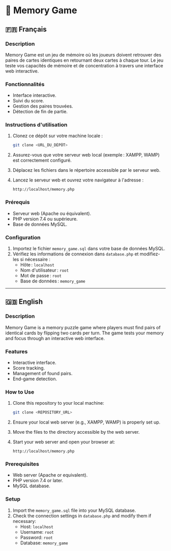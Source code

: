 # 🧠 Memory Game

## 🇫🇷 Français

### Description
Memory Game est un jeu de mémoire où les joueurs doivent retrouver des paires de cartes identiques en retournant deux cartes à chaque tour. Le jeu teste vos capacités de mémoire et de concentration à travers une interface web interactive.

### Fonctionnalités
- Interface interactive.
- Suivi du score.
- Gestion des paires trouvées.
- Détection de fin de partie.

### Instructions d'utilisation
1. Clonez ce dépôt sur votre machine locale :
    ```bash
    git clone <URL_DU_DÉPÔT>
    ```

2. Assurez-vous que votre serveur web local (exemple : XAMPP, WAMP) est correctement configuré.

3. Déplacez les fichiers dans le répertoire accessible par le serveur web.

4. Lancez le serveur web et ouvrez votre navigateur à l'adresse :
    ```
    http://localhost/memory.php
    ```

### Prérequis
- Serveur web (Apache ou équivalent).
- PHP version 7.4 ou supérieure.
- Base de données MySQL.

### Configuration
1. Importez le fichier `memory_game.sql` dans votre base de données MySQL.
2. Vérifiez les informations de connexion dans `database.php` et modifiez-les si nécessaire :
   - Hôte : `localhost`
   - Nom d'utilisateur : `root`
   - Mot de passe : `root`
   - Base de données : `memory_game`

---

## 🇬🇧 English

### Description
Memory Game is a memory puzzle game where players must find pairs of identical cards by flipping two cards per turn. The game tests your memory and focus through an interactive web interface.

### Features
- Interactive interface.
- Score tracking.
- Management of found pairs.
- End-game detection.

### How to Use
1. Clone this repository to your local machine:
    ```bash
    git clone <REPOSITORY_URL>
    ```

2. Ensure your local web server (e.g., XAMPP, WAMP) is properly set up.

3. Move the files to the directory accessible by the web server.

4. Start your web server and open your browser at:
    ```
    http://localhost/memory.php
    ```

### Prerequisites
- Web server (Apache or equivalent).
- PHP version 7.4 or later.
- MySQL database.

### Setup
1. Import the `memory_game.sql` file into your MySQL database.
2. Check the connection settings in `database.php` and modify them if necessary:
   - Host: `localhost`
   - Username: `root`
   - Password: `root`
   - Database: `memory_game`

